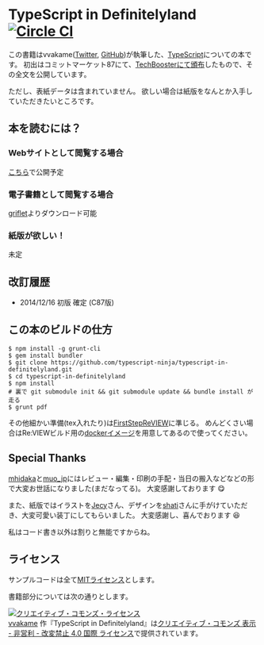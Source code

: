 # TypeScript in Definitelyland [![Circle CI](https://circleci.com/gh/typescript-ninja/typescript-in-definitelyland.svg?style=svg)](https://circleci.com/gh/typescript-ninja/typescript-in-definitelyland)

この書籍はvvakame([Twitter](https://twitter.com/vvakame), [GitHub](https://github.com/vvakame))が執筆した、[TypeScript](http://www.typescriptlang.org/)についての本です。
初出はコミットマーケット87にて、[TechBoosterにて頒布](http://techbooster.github.io/c87/#typescript)したもので、その全文を公開しています。

ただし、表紙データは含まれていません。
欲しい場合は紙版をなんとか入手していただきたいところです。

## 本を読むには？

### Webサイトとして閲覧する場合

[こちら](http://typescript.ninja/typescript-in-definitelyland/)で公開予定

### 電子書籍として閲覧する場合

[griflet](https://tcb.mowa-net.jp/griflet/github/typescript-ninja/typescript-in-definitelyland/)よりダウンロード可能

### 紙版が欲しい！

未定

## 改訂履歴

* 2014/12/16 初版 確定 (C87版)

## この本のビルドの仕方

```
$ npm install -g grunt-cli
$ gem install bundler
$ git clone https://github.com/typescript-ninja/typescript-in-definitelyland.git
$ cd typescript-in-definitelyland
$ npm install
# 裏で git submodule init && git submodule update && bundle install が走る
$ grunt pdf
```

その他細かい準備(tex入れたり)は[FirstStepReVIEW](https://github.com/TechBooster/FirstStepReVIEW)に準じる。
めんどくさい場合はRe:VIEWビルド用の[dockerイメージ](https://registry.hub.docker.com/u/vvakame/review/)を用意してあるので使ってください。

## Special Thanks

[mhidaka](https://twitter.com/mhidaka)と[muo_jp](https://twitter.com/muo_jp)にはレビュー・編集・印刷の手配・当日の搬入などなどの形で大変お世話になりました(まだなってる)。
大変感謝しております :yum:

また、紙版ではイラストを[Jecy](http://jecy.main.jp/)さん、デザインを[shati](http://utata-ne.net/)さんに手がけていただき、大変可愛い装丁にしてもらいました。
大変感謝し、喜んでおります :satisfied:

私はコード書き以外は割りと無能ですからね。

## ライセンス

サンプルコードは全て[MITライセンス](http://vvakame.mit-license.org/)とします。

書籍部分については次の通りとします。

<a rel="license" href="http://creativecommons.org/licenses/by-nc-nd/4.0/"><img alt="クリエイティブ・コモンズ・ライセンス" style="border-width:0" src="https://i.creativecommons.org/l/by-nc-nd/4.0/88x31.png" /></a><br /><a xmlns:cc="http://creativecommons.org/ns#" href="https://github.com/typescript-ninja/typescript-in-definitelyland" property="cc:attributionName" rel="cc:attributionURL">vvakame</a> 作『<span xmlns:dct="http://purl.org/dc/terms/" property="dct:title">TypeScript in Definitelyland</span>』は<a rel="license" href="http://creativecommons.org/licenses/by-nc-nd/4.0/">クリエイティブ・コモンズ 表示 - 非営利 - 改変禁止 4.0 国際 ライセンス</a>で提供されています。
